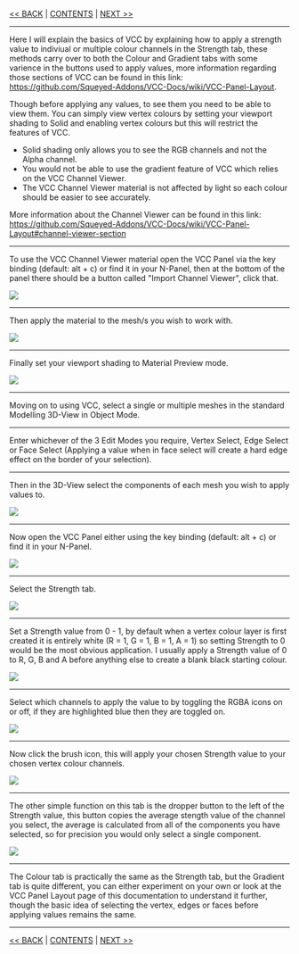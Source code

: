 [<< BACK](Installation-&-Upgrading.md) | [CONTENTS](Contents.md) | [NEXT >>](Accessing-the-VCC-panel.md)

***

Here I will explain the basics of VCC by explaining how to apply a strength value to indiviual or multiple colour channels in the Strength tab, these methods carry over to both the Colour and Gradient tabs with some varience in the buttons used to apply values, more information regarding those sections of VCC can be found in this link: https://github.com/Squeyed-Addons/VCC-Docs/wiki/VCC-Panel-Layout.

Though before applying any values, to see them you need to be able to view them. You can simply view vertex colours by setting your viewport shading to Solid and enabling vertex colours but this will restrict the features of VCC.

* Solid shading only allows you to see the RGB channels and not the Alpha channel. 
* You would not be able to use the gradient feature of VCC which relies on the VCC Channel Viewer. 
* The VCC Channel Viewer material is not affected by light so each colour should be easier to see accurately.

More information about the Channel Viewer can be found in this link: https://github.com/Squeyed-Addons/VCC-Docs/wiki/VCC-Panel-Layout#channel-viewer-section

***

To use the VCC Channel Viewer material open the VCC Panel via the key binding (default: alt + c) or find it in your N-Panel, then at the bottom of the panel there should be a button called "Import Channel Viewer", click that.

![](https://github.com/Squeyed-Addons/VCC-Docs/blob/main/Media/Images/Getting%20Started%20Import%20CV.jpg?raw=true)

***

Then apply the material to the mesh/s you wish to work with.

![](https://github.com/Squeyed-Addons/VCC-Docs/blob/main/Media/Images/Getting%20Started%20Material%20Selection.jpg?raw=true)

***

Finally set your viewport shading to Material Preview mode.

![](https://github.com/Squeyed-Addons/VCC-Docs/blob/main/Media/Images/Getting%20Started%20Material%20Preview.jpg?raw=true)

***

Moving on to using VCC, select a single or multiple meshes in the standard Modelling 3D-View in Object Mode.

***

Enter whichever of the 3 Edit Modes you require, Vertex Select, Edge Select or Face Select (Applying a value when in face select will create a hard edge effect on the border of your selection).

***

Then in the 3D-View select the components of each mesh you wish to apply values to.

![](https://github.com/Squeyed-Addons/VCC-Docs/blob/main/Media/Images/Getting%20Started%20Component%20Selection%20Apply.jpg?raw=true)

***

Now open the VCC Panel either using the key binding (default: alt + c) or find it in your N-Panel.

![](https://github.com/Squeyed-Addons/VCC-Docs/blob/main/Media/Images/Getting%20Started%20Open%20Panel.jpg?raw=true)

***

Select the Strength tab.

![](https://github.com/Squeyed-Addons/VCC-Docs/blob/main/Media/Images/Getting%20Started%20Tab%20Select.jpg?raw=true)

***

Set a Strength value from 0 - 1, by default when a vertex colour layer is first created it is entirely white (R = 1, G = 1, B = 1, A = 1) so setting Strength to 0 would be the most obvious application. I usually apply a Strength value of 0 to R, G, B and A before anything else to create a blank black starting colour.

![](https://github.com/Squeyed-Addons/VCC-Docs/blob/main/Media/Images/Getting%20Started%20Strength%20Value.jpg?raw=true)

***

Select which channels to apply the value to by toggling the RGBA icons on or off, if they are highlighted blue then they are toggled on.

![](https://github.com/Squeyed-Addons/VCC-Docs/blob/main/Media/Images/Getting%20Started%20Channels.jpg?raw=true)

***

Now click the brush icon, this will apply your chosen Strength value to your chosen vertex colour channels.

![](https://github.com/Squeyed-Addons/VCC-Docs/blob/main/Media/Images/Getting%20Started%20Apply.jpg?raw=true)

***

The other simple function on this tab is the dropper button to the left of the Strength value, this button copies the average stength value of the channel you select, the average is calculated from all of the components you have selected, so for precision you would only select a single component.

![](https://github.com/Squeyed-Addons/VCC-Docs/blob/main/Media/Images/Getting%20Started%20Copy.jpg?raw=true)

***

The Colour tab is practically the same as the Strength tab, but the Gradient tab is quite different, you can either experiment on your own or look at the VCC Panel Layout page of this documentation to understand it further, though the basic idea of selecting the vertex, edges or faces before applying values remains the same.

***

[<< BACK](Installation-&-Upgrading.md) | [CONTENTS](Contents.md) | [NEXT >>](Accessing-the-VCC-panel.md)